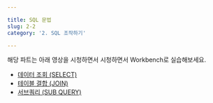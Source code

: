 ```yaml
---

title: SQL 문법
slug: 2-2
category: '2. SQL 조작하기'

---
```


해당 파트는 아래 영상을 시청하면서 시청하면서 Workbench로 실습해보세요. 

* [데이터 조회 (SELECT)](https://www.boostcourse.org/ds102/lecture/373356?isDesc=false)     
* [테이블 결합 (JOIN)](https://www.boostcourse.org/ds102/lecture/373361)     
* [서브쿼리 (SUB QUERY)](https://www.boostcourse.org/ds102/lecture/373363)     

 
